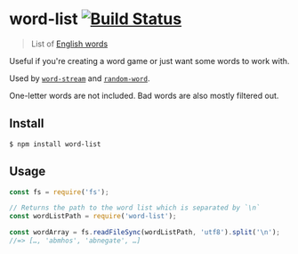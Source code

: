 # word-list [![Build Status](https://travis-ci.org/sindresorhus/word-list.svg?branch=master)](https://travis-ci.org/sindresorhus/word-list)

> List of [English words](https://github.com/atebits/Words/blob/master/Words/en.txt)

Useful if you're creating a word game or just want some words to work with.

Used by [`word-stream`](https://github.com/sindresorhus/word-stream) and [`random-word`](https://github.com/sindresorhus/random-word).

One-letter words are not included. Bad words are also mostly filtered out.


## Install

```
$ npm install word-list
```


## Usage

```js
const fs = require('fs');

// Returns the path to the word list which is separated by `\n`
const wordListPath = require('word-list');

const wordArray = fs.readFileSync(wordListPath, 'utf8').split('\n');
//=> […, 'abmhos', 'abnegate', …]
```
